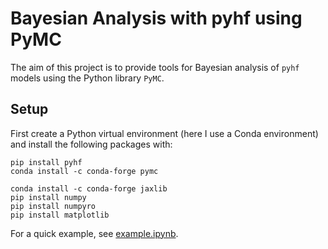 # Bayesian Analysis with pyhf using PyMC
The aim of this project is to provide tools for Bayesian analysis of ``pyhf`` models using the Python library ``PyMC``.

## Setup
First create a Python virtual environment (here I use a Conda environment) and install the following packages with:

```
pip install pyhf
conda install -c conda-forge pymc

conda install -c conda-forge jaxlib
pip install numpy
pip install numpyro
pip install matplotlib
```

For a quick example, see [example.ipynb](https://github.com/malin-horstmann/pyhf_pymc/blob/main/examples/example.ipynb). 
